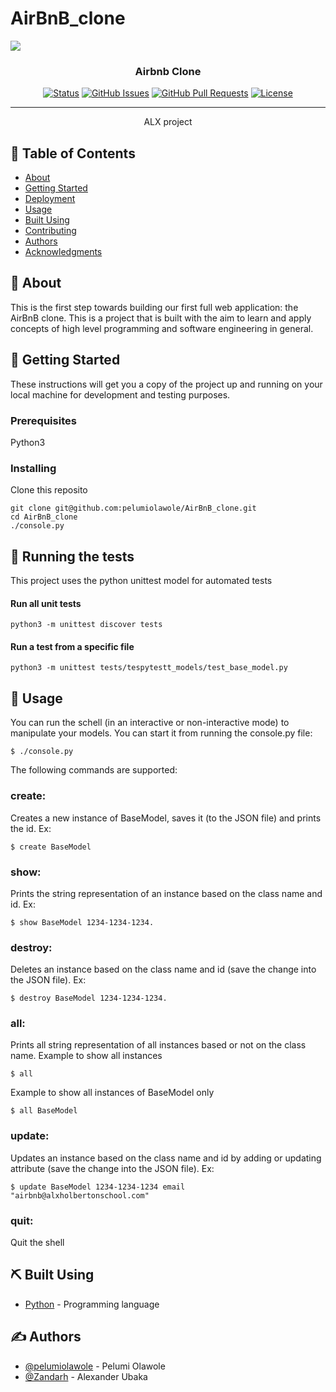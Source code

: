 # AirBnB_clone

<img src="https://gifer.com/embed/94Vr.gif">

<h3 align="center">Airbnb Clone</h3>

<div align="center">

[![Status](https://img.shields.io/badge/status-active-success.svg)]()
[![GitHub Issues](https://img.shields.io/github/issues/kylelobo/The-Documentation-Compendium.svg)](https://github.com/pelumiolawole/AirBnB_clone/issues)
[![GitHub Pull Requests](https://img.shields.io/github/issues-pr/kylelobo/The-Documentation-Compendium.svg)](https://github.com/pelumiolawole/AirBnB_clone/pulls)
[![License](https://img.shields.io/badge/license-MIT-blue.svg)](/LICENSE)

</div>

---

<p align="center"> ALX project
    <br> 
</p>

## 📝 Table of Contents

- [About](#about)
- [Getting Started](#getting_started)
- [Deployment](#deployment)
- [Usage](#usage)
- [Built Using](#built_using)
- [Contributing](../CONTRIBUTING.md)
- [Authors](#authors)
- [Acknowledgments](#acknowledgement)

## 🧐 About <a name = "about"></a>

This is the first step towards building our first full web application: the AirBnB clone. This is a project that is built with the aim to learn and apply concepts of high level programming and software engineering in general. 

## 🏁 Getting Started <a name = "getting_started"></a>

These instructions will get you a copy of the project up and running on your local machine for development and testing purposes.

### Prerequisites

Python3

### Installing

Clone this reposito

```
git clone git@github.com:pelumiolawole/AirBnB_clone.git
cd AirBnB_clone
./console.py
```

## 🔧 Running the tests <a name = "tests"></a>

This project uses the python unittest model for automated tests


#### Run all unit tests
`python3 -m unittest discover tests`

#### Run a test from a specific file
`python3 -m unittest tests/tespytestt_models/test_base_model.py`

## 🎈 Usage <a name="usage"></a>

You can run the schell (in an interactive or non-interactive mode) to manipulate your models.
You can start it from running the console.py file:

```
$ ./console.py
```

The following commands are supported:

### create: 
  Creates a new instance of BaseModel, saves it (to the JSON file) and prints the id. 
  Ex: 
  ```
  $ create BaseModel
  ```

### show: 
  Prints the string representation of an instance based on the class name and id. 
  Ex: 
  ```
  $ show BaseModel 1234-1234-1234.
  ```

### destroy:
  Deletes an instance based on the class name and id (save the change into the JSON file). 
  Ex:
  ```
  $ destroy BaseModel 1234-1234-1234.
  ```

### all:
  Prints all string representation of all instances based or not on the class name. 
  Example to show all instances
  ```
  $ all
  ```

  Example to show all instances of BaseModel only
  ```
  $ all BaseModel
  ```

### update:
  Updates an instance based on the class name and id by adding or updating attribute (save the change into the JSON file). 
  Ex: 
  ```
  $ update BaseModel 1234-1234-1234 email "airbnb@alxholbertonschool.com"
  ```

### quit:
  Quit the shell 


## ⛏️ Built Using <a name = "built_using"></a>

- [Python](https://www.python.org/) - Programming language

## ✍️ Authors <a name = "authors"></a>

- [@pelumiolawole](https://github.com/pelumiolawole) - Pelumi Olawole
- [@Zandarh](https://github.com/Zandarh) - Alexander Ubaka
